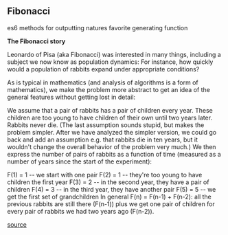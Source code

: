 ## Fibonacci
es6 methods for outputting natures favorite generating function

**The Fibonacci story**

Leonardo of Pisa (aka Fibonacci) was interested in many things, including a subject we now know as population dynamics: For instance, how quickly would a population of rabbits expand under appropriate conditions?

As is typical in mathematics (and analysis of algorithms is a form of mathematics), we make the problem more abstract to get an idea of the general features without getting lost in detail:

We assume that a pair of rabbits has a pair of children every year.
These children are too young to have children of their own until two years later.
Rabbits never die.
(The last assumption sounds stupid, but makes the problem simpler. After we have analyzed the simpler version, we could go back and add an assumption e.g. that rabbits die in ten years, but it wouldn't change the overall behavior of the problem very much.)
We then express the number of pairs of rabbits as a function of time (measured as a number of years since the start of the experiment):

F(1) = 1 -- we start with one pair
F(2) = 1 -- they're too young to have children the first year
F(3) = 2 -- in the second year, they have a pair of children
F(4) = 3 -- in the third year, they have another pair
F(5) = 5 -- we get the first set of grandchildren
In general F(n) = F(n-1) + F(n-2): all the previous rabbits are still there (F(n-1)) plus we get one pair of children for every pair of rabbits we had two years ago (F(n-2)).

[source](https://www.ics.uci.edu/~eppstein/161/960109.html)
